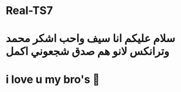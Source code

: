 ﻿
# Real-TS7
# سلام عليكم انا سيف واحب اشكر محمد وترانكس لانو هم صدق شجعوني اكمل
# i love u my bro's 🤗


